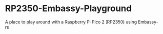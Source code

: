 # RP2350-Embassy-Playground
A place to play around with a Raspberry Pi Pico 2 (RP2350) using Embassy-rs
